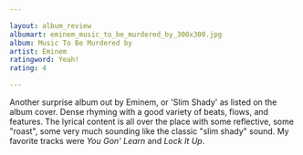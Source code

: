 ```yaml
---

layout: album_review
albumart: eminem_music_to_be_murdered_by_300x300.jpg
album: Music To Be Murdered by
artist: Eminem
ratingword: Yeah!
rating: 4

---
```


Another surprise album out by Eminem, or 'Slim Shady' as listed on the album cover. Dense rhyming with a good variety of beats, flows, and features. The lyrical content is all over the place with some reflective, some "roast", some very much sounding like the classic "slim shady" sound. My favorite tracks were *You Gon' Learn* and *Lock It Up*.

